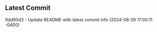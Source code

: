 
## Latest Commit
9dd90d3 - Update README with latest commit info (2024-08-29 17:00:11 -0400) <Yunxi-Zhou>

